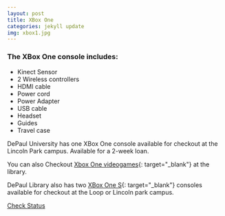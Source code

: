 ```yaml
---
layout: post
title: XBox One 
categories: jekyll update
img: xbox1.jpg
---
```


### The XBox One console includes:

* Kinect Sensor
* 2 Wireless controllers
* HDMI cable
* Power cord
* Power Adapter
* USB cable
* Headset
* Guides
* Travel case

DePaul University has one XBox One console available for checkout at the Lincoln Park campus.
Available for a 2-week loan. 

You can also Checkout [Xbox One videogames](https://vufind.carli.illinois.edu/vf-dpu/Search/Home?lookfor=xbox+one+games&type=all&start_over=1&submit=Find&search=new){: target="_blank"} at the library.

DePaul Library also has two [XBox One S](https://ahummons.github.io/techequip/jekyll/update/2019/02/25/xbox-one-s.html){: target="_blank"} consoles available for checkout at the Loop or Lincoln park campus.

<a href="https://vufind.carli.illinois.edu/vf-dpu/Record/dpu_1172825" target="_blank" class="btn btn-primary btn-lg">Check Status</a>
